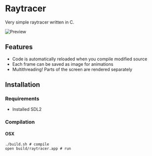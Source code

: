 # Raytracer

Very simple raytracer written in C.

![Preview](https://upx.cz/2xn)

## Features

- Code is automatically reloaded when you compile modified source
- Each frame can be saved as image for animations
- Multithreading! Parts of the screen are rendered separately

## Installation

### Requirements

- Installed SDL2

### Compilation

#### OSX
```
./build.sh # compile
open build/raytracer.app # run
```

